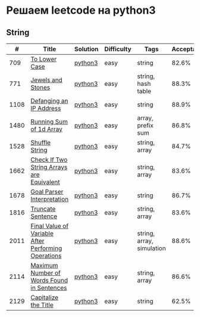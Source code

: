 # Решаем leetcode на python3

## String

| # | Title | Solution | Difficulty | Tags | Acceptance |
| --- | --- | --- | --- | --- | --- |
| 709 | [To Lower Case](https://leetcode.com/problems/to-lower-case/) | [python3](https://github.com/noviligx/leetcode-python3/blob/main/string/easy/709.md) | easy | string | 82.6% |
| 771 | [Jewels and Stones](https://leetcode.com/problems/jewels-and-stones/) | [python3](https://github.com/noviligx/leetcode-python3/blob/main/string/easy/771.md) | easy | string, hash table | 88.3% |
| 1108 | [Defanging an IP Address](https://leetcode.com/problems/defanging-an-ip-address/) | [python3](https://github.com/noviligx/leetcode-python3/blob/main/string/easy/1108.md) | easy | string | 88.9% |
| 1480 | [Running Sum of 1d Array](https://leetcode.com/problems/running-sum-of-1d-array/) | [python3](https://github.com/noviligx/leetcode-python3/blob/main/string/easy/1480.md) | easy | array, prefix sum | 86.8% |
| 1528 | [Shuffle String](https://leetcode.com/problems/shuffle-string/) | [python3](https://github.com/noviligx/leetcode-python3/blob/main/string/easy/1528.md) | easy | string, array | 84.7% |
| 1662 | [Check If Two String Arrays are Equivalent](https://leetcode.com/problems/check-if-two-string-arrays-are-equivalent/) | [python3](https://github.com/noviligx/leetcode-python3/blob/main/string/easy/1662.md) | easy | string, array | 83.6% |
| 1678 | [Goal Parser Interpretation](https://leetcode.com/problems/goal-parser-interpretation/) | [python3](https://github.com/noviligx/leetcode-python3/blob/main/string/easy/1678.md) | easy | string | 86.7% |
| 1816 | [Truncate Sentence](https://leetcode.com/problems/truncate-sentence/) | [python3](https://github.com/noviligx/leetcode-python3/blob/main/string/easy/1816.md) | easy | string, array | 83.6% |
| 2011 | [Final Value of Variable After Performing Operations](https://leetcode.com/problems/final-value-of-variable-after-performing-operations/) | [python3](https://github.com/noviligx/leetcode-python3/blob/main/string/easy/2011.md) | easy | string, array, simulation | 88.6% |
| 2114 | [Maximum Number of Words Found in Sentences](https://leetcode.com/problems/maximum-number-of-words-found-in-sentences/) | [python3](https://github.com/noviligx/leetcode-python3/blob/main/string/easy/2114.md) | easy | string, array | 86.6% |
| 2129 | [Capitalize the Title](https://leetcode.com/problems/capitalize-the-title/) | [python3](https://github.com/noviligx/leetcode-python3/blob/main/string/easy/2129.md) | easy | string | 62.5% |
